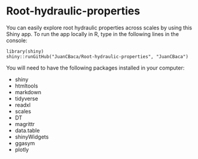 # Root-hydraulic-properties
You can easily explore root hydraulic properties across scales by using this Shiny app. To run the app locally in R, type in the following lines in the console:

```
library(shiny)
shiny::runGitHub("JuanCBaca/Root-hydraulic-properties", "JuanCBaca") 
```

You will need to have the following packages installed in your computer:

* shiny
* htmltools
* markdown  
* tidyverse
* readxl
* scales
* DT
* magrittr
* data.table
* shinyWidgets
* ggasym
* plotly


